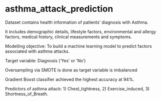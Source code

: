 # asthma_attack_prediction

Dataset contains health information of patients’ diagnosis with Asthma.

It includes demographic details, lifestyle factors, environmental and allergy factors, medical history, clinical measurements and symptoms.

Modelling objective: To build a machine learning model to predict factors associated with asthma attacks.

Target variable: Diagnosis (‘Yes’ or ‘No’)

Oversampling via SMOTE is done as target variable is imbalanced
	
Gradient Boost classifier achieved the highest accuracy at 94%.

Predictors of asthma attack: 1) Chest_tightness, 2) Exercise_induced, 3) Shortness_of_Breath. 
